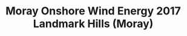 ---
schema: default
title: Moray Onshore Wind Energy 2017 Landmark Hills (Moray)
organization: Moray Council
notes: Moray Onshore Wind Energy 2017 Landmark Hills (Moray)
resources:

  - name: Moray Onshore Wind Energy 2017 Landmark Hills (Moray) FEATURE LAYER
  - url: 
  - format: FEATURE LAYER

license: 
category:

  - Planning

  - INSPIRE


  - 

maintainer: Tim Wisniewski
maintainer_email: tim@timwis.com
---